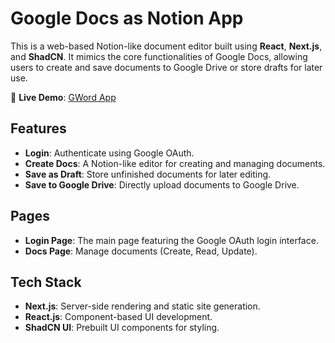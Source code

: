 # Google Docs as Notion App

This is a web-based Notion-like document editor built using **React**, **Next.js**, and **ShadCN**. It mimics the core functionalities of Google Docs, allowing users to create and save documents to Google Drive or store drafts for later use.

🔗 **Live Demo**: [GWord App](https://gword-frontend.vercel.app/)

## Features

- **Login**: Authenticate using Google OAuth.
- **Create Docs**: A Notion-like editor for creating and managing documents.
- **Save as Draft**: Store unfinished documents for later editing.
- **Save to Google Drive**: Directly upload documents to Google Drive.

## Pages

- **Login Page**: The main page featuring the Google OAuth login interface.
- **Docs Page**: Manage documents (Create, Read, Update).

## Tech Stack

- **Next.js**: Server-side rendering and static site generation.
- **React.js**: Component-based UI development.
- **ShadCN UI**: Prebuilt UI components for styling.
